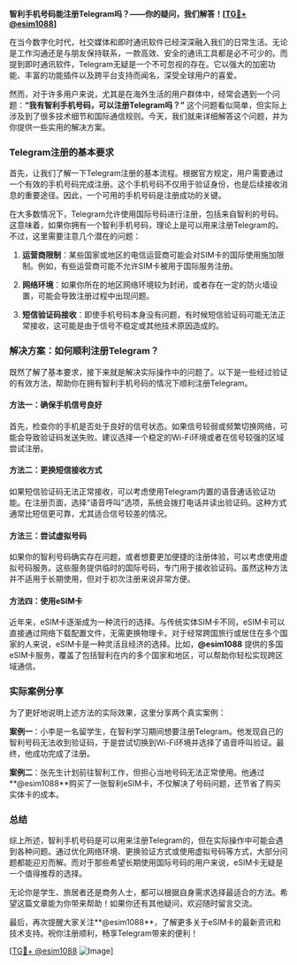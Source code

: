 **智利手机号码能注册Telegram吗？——你的疑问，我们解答！[[TG💪+ @esim1088](https://t.me/s/esim1088)]**

在当今数字化时代，社交媒体和即时通讯软件已经深深融入我们的日常生活。无论是工作沟通还是与朋友保持联系，一款高效、安全的通讯工具都是必不可少的。而提到即时通讯软件，Telegram无疑是一个不可忽视的存在。它以强大的加密功能、丰富的功能插件以及跨平台支持而闻名，深受全球用户的喜爱。

然而，对于许多用户来说，尤其是在海外生活的用户群体中，经常会遇到一个问题：**“我有智利手机号码，可以注册Telegram吗？”** 这个问题看似简单，但实际上涉及到了很多技术细节和国际通信规则。今天，我们就来详细解答这个问题，并为你提供一些实用的解决方案。

### Telegram注册的基本要求

首先，让我们了解一下Telegram注册的基本流程。根据官方规定，用户需要通过一个有效的手机号码完成注册。这个手机号码不仅用于验证身份，也是后续接收消息的重要途径。因此，一个可用的手机号码是注册成功的关键。

在大多数情况下，Telegram允许使用国际号码进行注册，包括来自智利的号码。这意味着，如果你拥有一个智利手机号码，理论上是可以用来注册Telegram的。不过，这里需要注意几个潜在的问题：

1. **运营商限制**：某些国家或地区的电信运营商可能会对SIM卡的国际使用施加限制。例如，有些运营商可能不允许SIM卡被用于国际服务注册。
   
2. **网络环境**：如果你所在的地区网络环境较为封闭，或者存在一定的防火墙设置，可能会导致注册过程中出现问题。

3. **短信验证码接收**：即使手机号码本身没有问题，有时候短信验证码可能无法正常接收，这可能是由于信号不稳定或其他技术原因造成的。

### 解决方案：如何顺利注册Telegram？

既然了解了基本要求，接下来就是解决实际操作中的问题了。以下是一些经过验证的有效方法，帮助你在拥有智利手机号码的情况下顺利注册Telegram。

#### 方法一：确保手机信号良好

首先，检查你的手机是否处于良好的信号状态。如果信号较弱或频繁切换网络，可能会导致验证码发送失败。建议选择一个稳定的Wi-Fi环境或者在信号较强的区域尝试注册。

#### 方法二：更换短信接收方式

如果短信验证码无法正常接收，可以考虑使用Telegram内置的语音通话验证功能。在注册页面，选择“语音呼叫”选项，系统会拨打电话并读出验证码。这种方式通常比短信更可靠，尤其适合信号较差的情况。

#### 方法三：尝试虚拟号码

如果你的智利号码确实存在问题，或者想要更加便捷的注册体验，可以考虑使用虚拟号码服务。这些服务提供临时的国际号码，专门用于接收验证码。虽然这种方法并不适用于长期使用，但对于初次注册来说非常方便。

#### 方法四：使用eSIM卡

近年来，eSIM卡逐渐成为一种流行的选择。与传统实体SIM卡不同，eSIM卡可以直接通过网络下载配置文件，无需更换物理卡。对于经常跨国旅行或居住在多个国家的人来说，eSIM卡是一种灵活且经济的选择。比如，**@esim1088** 提供的多国eSIM卡服务，覆盖了包括智利在内的多个国家和地区，可以帮助你轻松实现跨区域通信。

### 实际案例分享

为了更好地说明上述方法的实际效果，这里分享两个真实案例：

**案例一**：小李是一名留学生，在智利学习期间想要注册Telegram。他发现自己的智利号码无法收到验证码，于是尝试切换到Wi-Fi环境并选择了语音呼叫验证。最终，他成功完成了注册。

**案例二**：张先生计划前往智利工作，但担心当地号码无法正常使用。他通过**@esim1088**购买了一张智利eSIM卡，不仅解决了号码问题，还节省了购买实体卡的成本。

### 总结

综上所述，智利手机号码是可以用来注册Telegram的，但在实际操作中可能会遇到各种问题。通过优化网络环境、更换验证方式或使用虚拟号码等方式，大部分问题都能迎刃而解。而对于那些希望长期使用国际号码的用户来说，eSIM卡无疑是一个值得推荐的选择。

无论你是学生、旅居者还是商务人士，都可以根据自身需求选择最适合的方法。希望这篇文章能为你带来帮助！如果你还有其他疑问，欢迎随时留言交流。

最后，再次提醒大家关注**@esim1088**，了解更多关于eSIM卡的最新资讯和技术支持。祝你注册顺利，畅享Telegram带来的便利！

[[TG💪+ @esim1088](https://t.me/s/esim1088) ![Image](https://i.postimg.cc/4NQfJmqS/Snipaste-2025-05-13-00-14-12.png)]